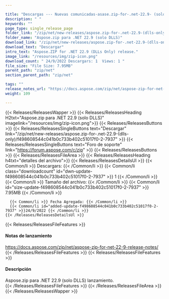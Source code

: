 ```yaml
---

title: "Descargas --- Nuevas comunicadas-asase.zip-for-.net-22.9- (solo dlls)"
description: " "
keywords: ""
page_type: single_release_page
folder_link: "/zip/net/new-releases/aspose.zip-for-.net-22.9-(dlls-only)/"
folder_name: "Aspose.zip para .NET 22.9 (solo DLLS)"
download_link: "/zip/net/new-releases/aspose.zip-for-.net-22.9-(dlls-only)/f498608544c041b0c733b402c51017f0-2-7937"
download_text: "Descargar"
intro_text: "Aspose.ZIP for .NET 22.9 (DLLs Only) release."
image_link: "/resources/img/zip-icon.png"
download_count: " 24/9/2022 Descargars: 1  Views: 1 "
file_size: "File Size: 7.95MB"
parent_path: "zip/net"
section_parent_path: "zip/net"

tags: ""
release_notes_url: "https://docs.aspose.com/zip/net/aspose-zip-for-net-22-9-release-notes/"
weight: 109

---
```


{{< Releases/ReleasesWapper >}}
  {{< Releases/ReleasesHeading H2txt="Aspose.zip para .NET 22.9 (solo DLLS)" imagelink="/resources/img/zip-icon.png">}}
  {{< Releases/ReleasesButtons >}}
    {{< Releases/ReleasesSingleButtons text="Descargar" link="/zip/net/new-releases/aspose.zip-for-.net-22.9-(dlls-only)/f498608544c041b0c733b402c51017f0-2-7937" >}}
    {{< Releases/ReleasesSingleButtons text="Foro de soporte" link="https://forum.aspose.com/c/zip" >}}
  {{< Releases/ReleasesButtons >}}
  {{< Releases/ReleasesFileArea >}}
    {{< Releases/ReleasesHeading h4txt="detalles del archivo">}}
    {{< Releases/ReleasesDetailsUl >}}
      {{< Common/li >}} Descargars: {{< /Common/li >}}
      {{< Common/li class="downloadcount" id="dwn-update-f498608544c041b0c733b402c51017f0-2-7937" >}} 1 {{< /Common/li >}}
      {{< Common/li >}} Tamaño del archivo: {{< /Common/li >}}
      {{< Common/li id="size-update-f498608544c041b0c733b402c51017f0-2-7937" >}} 7.95MB {{< /Common/li >}}

      {{< Common/li >}} Fecha Agregada: {{< /Common/li >}}
      {{< Common/li id="added-update-f498608544c041b0c733b402c51017f0-2-7937" >}}24/9/2022 {{< /Common/li >}}
    {{< /Releases/ReleasesDetailsUl >}}

  {{< Releases/ReleasesFileFeatures >}}
      <h4>Notas de lanzamiento</h4><div><a href='https://docs.aspose.com/zip/net/aspose-zip-for-net-22-9-release-notes/'>https://docs.aspose.com/zip/net/aspose-zip-for-net-22-9-release-notes/</a></div>
  {{< /Releases/ReleasesFileFeatures >}}
  {{< Releases/ReleasesFileFeatures >}}
      <h4>Descripción</h4><div class="HTMLDescription">Aspose.zip para .NET 22.9 (solo DLLS) lanzamiento.</div>
  {{< /Releases/ReleasesFileFeatures >}}
 {{< /Releases/ReleasesFileArea >}}
{{< /Releases/ReleasesWapper >}}


